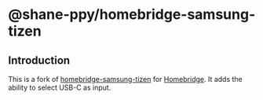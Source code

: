 # @shane-ppy/homebridge-samsung-tizen


## Introduction

This is a fork of [homebridge-samsung-tizen](https://github.com/tavicu/homebridge-samsung-tizen) for [Homebridge](https://github.com/homebridge/homebridge). It adds the ability to select USB-C as input. 
